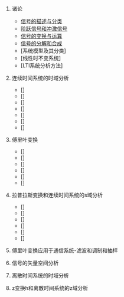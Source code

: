 1. 诸论
    * [信号的描述与分类](md/信号的描述与分类.md)
    * [阶跃信号和冲激信号](md/阶跃信号和冲激信号.md)
    * [信号的变换与运算](md/信号的变换与运算.md)
    * [信号的分解和合成](md/信号的分解和合成.md)
    * [系统模型及其分类]
    * [线性时不变系统]
    * [LTI系统分析方法]

2. 连续时间系统的时域分析
    * []
    * []
    * []
    * []
    * []
    * []
    * []

3. 傅里叶变换
    * []
    * []
    * []
    * []
    * []
    * []

4. 拉普拉斯变换和连续时间系统的s域分析
    * []
    * []
    * []
    * []
    * []
    * []
5. 傅里叶变换应用于通信系统-滤波和调制和抽样

6. 信号的矢量空间分析

7. 离散时间系统的时域分析

8. z变换h和离散时间系统的z域分析